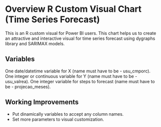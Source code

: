 
 
# Overview R Custom Visual Chart (Time Series Forecast)

This is an R custom visual for Power BI users. This chart helps us to create an attractive and interactive visual for time series forecast using dygraphs library and SARIMAX models.  

## Variables
One date/datetime variable for X (name must have to be - usu_cmporc).
One integer or continuous variable for Y (name must have to be - usu_valrea).
One integer variable for steps to forecast (name must have to be - projecao_meses).

## Working Improvements 
- Put dinamically variables to accept any column names. 
- Set more parameters to visual customization.

